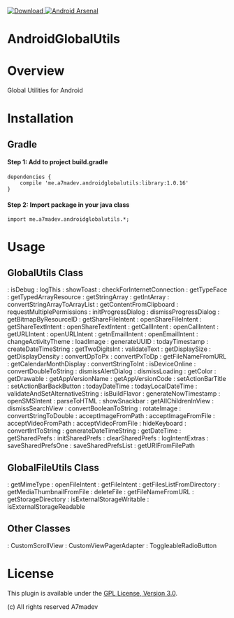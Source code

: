 [ ![Download](https://api.bintray.com/packages/a7madev/maven/AndroidGlobalUtils/images/download.svg) ](https://bintray.com/a7madev/maven/AndroidGlobalUtils/_latestVersion)
[![Android Arsenal](https://img.shields.io/badge/Android%20Arsenal-AndroidGlobalUtils-green.svg?style=true)](https://android-arsenal.com/details/1/2969)

AndroidGlobalUtils
===================

# Overview

Global Utilities for Android

# Installation

## Gradle

#### Step 1: Add to project build.gradle

    dependencies {
        compile 'me.a7madev.androidglobalutils:library:1.0.16'
    }

#### Step 2: Import package in your java class

    import me.a7madev.androidglobalutils.*;

# Usage

GlobalUtils Class
----------

:  isDebug
:  logThis
:  showToast
:  checkForInternetConnection
:  getTypeFace
:  getTypedArrayResource
:  getStringArray
:  getIntArray
:  convertStringArrayToArrayList
:  getContentFromClipboard
:  requestMultiplePermissions
:  initProgressDialog
:  dismissProgressDialog
:  getBitmapByResourceID
:  getShareFileIntent
:  openShareFileIntent
:  getShareTextIntent
:  openShareTextIntent
:  getCallIntent
:  openCallIntent
:  getURLIntent
:  openURLIntent
:  getnEmailIntent
:  openEmailIntent
:  changeActivityTheme
:  loadImage
:  generateUUID
:  todayTimestamp
:  createDateTimeString
:  getTwoDigitsInt
:  validateText
:  getDisplaySize
:  getDisplayDensity
:  convertDpToPx
:  convertPxToDp
:  getFileNameFromURL
:  getCalendarMonthDisplay
:  convertStringToInt
:  isDeviceOnline
:  convertDoubleToString
:  dismissAlertDialog
:  dismissLoading
:  getColor
:  getDrawable
:  getAppVersionName
:  getAppVersionCode
:  setActionBarTitle
:  setActionBarBackButton
:  todayDateTime
:  todayLocalDateTime
:  validateAndSetAlternativeString
:  isBuildFlavor
:  generateNowTimestamp
:  openSMSIntent
:  parseToHTML
:  showSnackbar
:  getAllChildrenInView
:  dismissSearchView
:  convertBooleanToString
:  rotateImage
:  convertStringToDouble
:  acceptImageFromPath
:  acceptImageFromFile
:  acceptVideoFromPath
:  acceptVideoFromFile
:  hideKeyboard
:  convertIntToString
:  generateDateTimeString
:  getDateTime
:  getSharedPrefs
:  initSharedPrefs
:  clearSharedPrefs
:  logIntentExtras
:  saveSharedPrefsOne
:  saveSharedPrefsList
:  getURIFromFilePath

GlobalFileUtils Class
----------

:  getMimeType
:  openFileIntent
:  getFileIntent
:  getFilesListFromDirectory
:  getMediaThumbnailFromFile
:  deleteFile
:  getFileNameFromURL
:  getStorageDirectory
:  isExternalStorageWritable
:  isExternalStorageReadable


Other Classes
----------
:  CustomScrollView
:  CustomViewPagerAdapter
:  ToggleableRadioButton

# License
This plugin is available under the [GPL License, Version 3.0](http://www.gnu.org/licenses/gpl-3.0.en.html).

(c) All rights reserved A7madev
